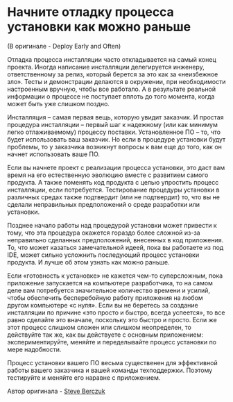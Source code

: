 # Начните отладку процесса установки как можно раньше
(В оригинале - Deploy Early and Often)

Отладка процесса инсталляции часто откладывается на самый конец проекта. Иногда написание инсталляции делегируется инженеру, ответственному за релиз, который берется за это как за «неизбежное зло». Тесты и демонстрации делаются в окружении, при необходимости настроенным вручную, чтобы все работало. А в результате реальной информации о процессе не поступает вплоть до того момента, когда может быть уже слишком поздно.

Инсталляция – самая первая вещь, которую увидит заказчик. И простая процедура инсталляции – первый шаг к надежному (или как минимум легко отлаживаемому) процессу поставки. Установленное ПО – то, что будет использовать ваш заказчик. Но если в процедуре установки будут проблемы, то у заказчика возникнут вопросы к вам еще до того, как он начнет использовать ваше ПО.

Если вы начнете проект с реализации процесса установки, это даст вам время на его естественную эволюцию вместе с развитием самого продукта. А также поменять код продукта с целью упростить процесс инсталляции, если потребуется. Тестирование процедуры установки в различных средах также подтвердит (или не подтвердит) то, что вы не сделали неправильных предположений о среде разработки или установки.

Позднее начало работы над процедурой установки может привести к тому, что эта процедура окажется гораздо более сложной из-за неправильно сделанных предположений, внесенных в код приложения. То, что может казаться замечательной идеей, пока вы работаете из под IDE, может сильно усложнить последующий процесс установки продукта. И лучше об этом узнать как можно раньше.

Если «готовность к установке» не кажется чем-то суперсложным, пока приложение запускается на компьютере разработчика, то на самом деле вам потребуется значительное количество времени и усилий, чтобы обеспечить бесперебойную работу приложения на любом другом компьютере «с нуля». Если вы не беретесь за создание инсталляции по причине «это просто и быстро, всегда успеется», то все равно сделайте это вначале, поскольку это быстро и просто. Если же этот процесс слишком сложен или слишком неопределен, то действуйте так же, как вы действуете с основным приложением: экспериментируйте, меняйте и переделывайте процесс установки по мере надобности.

Процесс установки вашего ПО весьма существенен для эффективной работы вашего заказчика и вашей команды техподдержки. Поэтому тестируйте и меняйте его наравне с приложением.

Автор оригинала - [Steve Berczuk](http://programmer.97things.oreilly.com/wiki/index.php/Steve_Berczuk)